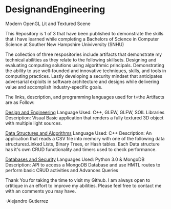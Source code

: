 # DesignandEngineering
Modern OpenGL Lit and Textured Scene

This Repository is 1 of 3 that have been published to demonstrate the skills that i have learned while completing a Bachelors of 
Science in Computer Science at Souther New Hampshire Univiversity (SNHU) 

The collection of three respositories include artifacts that demonstrate my technical abilities as they relate to the following
skillsets.  Designing and evaluating computing solutions using algorithmic principals. Demonstrating the ability to use  well-founded
and innovative techniques, skills, and tools in computing practices. Lastly developing a security mindset that anticipates adversarial 
exploits in software architecture and designs while delivering value and accomplish industry-specific goals.

The links, description, and programming languages used for t=the Artifacts are as Follow: 

[Design and Engineering](https://alexgutierrezsnhu.github.io/DesignandEngineering/)
Language Used: C++, GLEW, GLFW, SOIL Libraries
Description: Visual Basic application that renders a fully textured 3D object with multiple light sources.  

[Data Structures and Algorithms](https://alexgutierrezsnhu.github.io/DataStructuresandAlgorithms)
Language Used: C++
Description: An application that reads a CSV file into memory with one of the following data structures:Linked Lists, Binary Trees, or 
Hash tables. Each Data structure has it's own CRUD functionality and timers used to check performance.

[Databases and Security](https://alexgutierrezsnhu.github.io/DatabasesandSecurity)
Languages Used: Python 3.0 & MongoDB
Description: API to access a MongoDB Database and use HMTL routes to perform basic CRUD activities and Advances Queries


Thank You for taking the time to visit my Github. I am always open to crtitique in an effort to improve my abilities. Please feel free
to contact me with an comments you may have. 


-Alejandro Gutierrez
